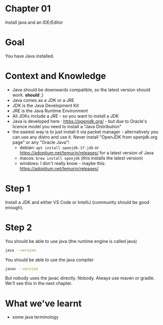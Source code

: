 # Chapter 01

Install java and an IDE/Editor

# Goal

You have Java installed.

# Context and Knowledge

* Java should be downwards compatible, so the latest version should work. **should** ;)
* Java comes as a JDK or a JRE
* JDK is the Java Development Kit
* JRE is the Java Runtime Environment
* All JDKs include a JRE - so you want to install a JDK
* Java is developed here : https://openjdk.org/ - but due to Oracle's licence model you need to install a "Java Distribution"
* the easiest way is to just install it via packet manager - alternatively you can use any distro and use it. Never install "OpenJDK from openjdk.org page" or any "Oracle Java"!
    * debian: `apt install openjdk-17-jdk` or https://adoptium.net/temurin/releases/ for a latest version of Java
    * macos: `brew install openjdk` (this installs the latest version)
    * windows: I don't really know - maybe this: https://adoptium.net/temurin/releases/

# Step 1

Install a JDK and either VS Code or IntelliJ (community should be good enough).

# Step 2

You should be able to use java (the runtime engine is called java)

```bash
java --version
```

You should be able to use the java compiler

```bash
javac --version
```

But nobody uses the javac directly. Nobody. Always use maven or gradle. We'll see this in the next chapter.

# What we've learnt

* some java terminology 

